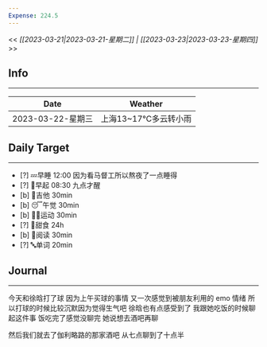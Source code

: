 ```yaml
---
Expense: 224.5
---
```


<< *[[2023-03-21|2023-03-21-星期二]] | [[2023-03-23|2023-03-23-星期四]]* >>

## Info
***
| Date        | Weather      | 
| ----------- | ------------ |
| 2023-03-22-星期三 | 上海13~17℃多云转小雨 |


## Daily Target 
***
- [?] 💤早睡   12:00 因为看马督工所以熬夜了一点睡得
- [?] 🌅早起    08:30 九点才醒
- [b] 🎵吉他    30min
- [b] 😴午觉    30min
- [b] 🏃‍♀️运动    30min
- [?] 🚫甜食    24h
- [b] 📖阅读    30min
- [?] 🔤单词    20min    


##  Journal
***

今天和徐晗打了球
因为上午买球的事情
又一次感觉到被朋友利用的 emo 情绪
所以打球的时候比较沉默因为觉得生气吧
徐晗也有点感受到了
我跟她吃饭的时候聊起这件事
饭吃完了感觉没聊完
她说想去酒吧再聊

然后我们就去了伽利略路的那家酒吧
从七点聊到了十点半



